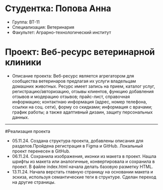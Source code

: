# Студентка: Попова Анна
- Группа: ВТ-11
- Специализация: Ветеринария
- Факультет: Аграрно-технологический институт
# Проект: Веб-ресурс ветеринарной клиники
- Описание проекта: Веб-ресурс является агрегатором для сообщества ветеринаров предлагая их услуги владельцам домашних животных. Ресурс имеет запись на прием, каталог услуг, регистрацию/авторизацию, отзывы клиентов, функцию добавления отзывов и модерацию отзывов; прайс-лист, справочная информацию; контактнаю информация (адрес, номер телефона, ссылки на соц. сети), форму со скидками; информация с врачами; график работы; а также адаптивный дизаин, защиту персональных данных.
---
#Реализация проекта
- 05.11.24. Создана структура проекта, добавлены описания для разделов.Пройдена регистрация в Figma и GitHub. Локальный проект перенесен в GitHub.
- 06.11.24. Сохранила изображения, иконки из макета в проект. Нашла шрифты из макета или аналогичные, конвертировала и сохранила в проект. В файле index.html начала делать базовую разметку HTML.
- 13.11.24. Начала верстать главную страницу на основании макета и эскиза, используя семантические теги в структуре. Сделан переход на другие страницы.